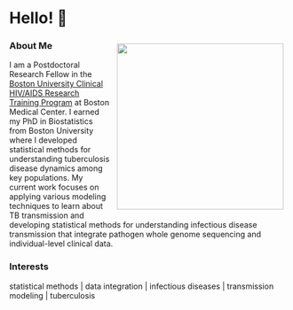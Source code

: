 # Hello! 👋

<img style="padding: 10px 10px 10px 10px;" float: right align="right" src="https://github.com/user-attachments/assets/460fd0c4-5b84-4e20-a273-9497e788f04c" width="300" height="300">

### About Me       
I am a Postdoctoral Research Fellow in the [Boston University Clinical HIV/AIDS Research Training Program](https://www.bumc.bu.edu/id/research-programs/bu-chart/) at Boston Medical Center. I earned my PhD in Biostatistics from Boston University where I developed statistical methods for understanding tuberculosis disease dynamics among key populations. My current work focuses on applying various modeling techniques to learn about TB transmission and developing statistical methods for understanding infectious disease transmission that integrate pathogen whole genome sequencing and individual-level clinical data.

### Interests 
statistical methods | data integration | infectious diseases | transmission modeling | tuberculosis
